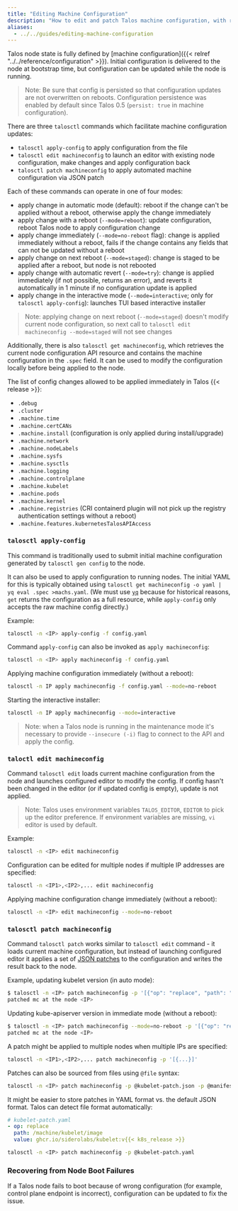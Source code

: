 ```yaml
---
title: "Editing Machine Configuration"
description: "How to edit and patch Talos machine configuration, with reboot, immediately, or stage update on reboot."
aliases:
  - ../../guides/editing-machine-configuration
---
```


Talos node state is fully defined by [machine configuration]({{< relref "../../reference/configuration" >}}).
Initial configuration is delivered to the node at bootstrap time, but configuration can be updated while the node is running.

> Note: Be sure that config is persisted so that configuration updates are not overwritten on reboots.
> Configuration persistence was enabled by default since Talos 0.5 (`persist: true` in machine configuration).

There are three `talosctl` commands which facilitate machine configuration updates:

* `talosctl apply-config` to apply configuration from the file
* `talosctl edit machineconfig` to launch an editor with existing node configuration, make changes and apply configuration back
* `talosctl patch machineconfig` to apply automated machine configuration via JSON patch

Each of these commands can operate in one of four modes:

* apply change in automatic mode (default): reboot if the change can't be applied without a reboot, otherwise apply the change immediately
* apply change with a reboot (`--mode=reboot`): update configuration, reboot Talos node to apply configuration change
* apply change immediately (`--mode=no-reboot` flag): change is applied immediately without a reboot, fails if the change contains any fields that can not be updated without a reboot
* apply change on next reboot (`--mode=staged`): change is staged to be applied after a reboot, but node is not rebooted
* apply change with automatic revert (`--mode=try`): change is applied immediately (if not possible, returns an error), and reverts it automatically in 1 minute if no configuration update is applied
* apply change in the interactive mode (`--mode=interactive`; only for `talosctl apply-config`): launches TUI based interactive installer

> Note: applying change on next reboot (`--mode=staged`) doesn't modify current node configuration, so next call to
> `talosctl edit machineconfig --mode=staged` will not see changes

Additionally, there is also `talosctl get machineconfig`, which retrieves the current node configuration API resource and contains the machine configuration in the `.spec` field.
It can be used to modify the configuration locally before being applied to the node.

The list of config changes allowed to be applied immediately in Talos {{< release >}}:

* `.debug`
* `.cluster`
* `.machine.time`
* `.machine.certCANs`
* `.machine.install` (configuration is only applied during install/upgrade)
* `.machine.network`
* `.machine.nodeLabels`
* `.machine.sysfs`
* `.machine.sysctls`
* `.machine.logging`
* `.machine.controlplane`
* `.machine.kubelet`
* `.machine.pods`
* `.machine.kernel`
* `.machine.registries` (CRI containerd plugin will not pick up the registry authentication settings without a reboot)
* `.machine.features.kubernetesTalosAPIAccess`

### `talosctl apply-config`

This command is traditionally used to submit initial machine configuration generated by `talosctl gen config` to the node.

It can also be used to apply configuration to running nodes.
The initial YAML for this is typically obtained using `talosctl get machineconfig -o yaml | yq eval .spec >machs.yaml`.
(We must use [`yq`](https://github.com/mikefarah/yq) because for historical reasons, `get` returns the configuration as a full resource, while `apply-config` only accepts the raw machine config directly.)

Example:

```bash
talosctl -n <IP> apply-config -f config.yaml
```

Command `apply-config` can also be invoked as `apply machineconfig`:

```bash
talosctl -n <IP> apply machineconfig -f config.yaml
```

Applying machine configuration immediately (without a reboot):

```bash
talosctl -n IP apply machineconfig -f config.yaml --mode=no-reboot
```

Starting the interactive installer:

```bash
talosctl -n IP apply machineconfig --mode=interactive
```

> Note: when a Talos node is running in the maintenance mode it's necessary to provide `--insecure (-i)` flag to connect to the API and apply the config.

### `taloctl edit machineconfig`

Command `talosctl edit` loads current machine configuration from the node and launches configured editor to modify the config.
If config hasn't been changed in the editor (or if updated config is empty), update is not applied.

> Note: Talos uses environment variables `TALOS_EDITOR`, `EDITOR` to pick up the editor preference.
> If environment variables are missing, `vi` editor is used by default.

Example:

```bash
talosctl -n <IP> edit machineconfig
```

Configuration can be edited for multiple nodes if multiple IP addresses are specified:

```bash
talosctl -n <IP1>,<IP2>,... edit machineconfig
```

Applying machine configuration change immediately (without a reboot):

```bash
talosctl -n <IP> edit machineconfig --mode=no-reboot
```

### `talosctl patch machineconfig`

Command `talosctl patch` works similar to `talosctl edit` command - it loads current machine configuration, but instead of launching configured editor it applies a set of [JSON patches](http://jsonpatch.com/) to the configuration and writes the result back to the node.

Example, updating kubelet version (in auto mode):

```bash
$ talosctl -n <IP> patch machineconfig -p '[{"op": "replace", "path": "/machine/kubelet/image", "value": "ghcr.io/siderolabs/kubelet:v{{< k8s_release >}}"}]'
patched mc at the node <IP>
```

Updating kube-apiserver version in immediate mode (without a reboot):

```bash
$ talosctl -n <IP> patch machineconfig --mode=no-reboot -p '[{"op": "replace", "path": "/cluster/apiServer/image", "value": "registry.k8s.io/kube-apiserver:v{{< k8s_release >}}"}]'
patched mc at the node <IP>
```

A patch might be applied to multiple nodes when multiple IPs are specified:

```bash
talosctl -n <IP1>,<IP2>,... patch machineconfig -p '[{...}]'
```

Patches can also be sourced from files using `@file` syntax:

```bash
talosctl -n <IP> patch machineconfig -p @kubelet-patch.json -p @manifest-patch.json
```

It might be easier to store patches in YAML format vs. the default JSON format.
Talos can detect file format automatically:

```yaml
# kubelet-patch.yaml
- op: replace
  path: /machine/kubelet/image
  value: ghcr.io/siderolabs/kubelet:v{{< k8s_release >}}
```

```bash
talosctl -n <IP> patch machineconfig -p @kubelet-patch.yaml
```

### Recovering from Node Boot Failures

If a Talos node fails to boot because of wrong configuration (for example, control plane endpoint is incorrect), configuration can be updated to fix the issue.
